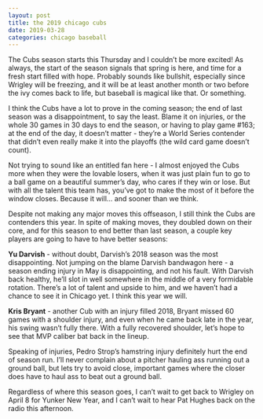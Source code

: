```yaml
---
layout: post
title: the 2019 chicago cubs
date: 2019-03-28
categories: chicago baseball
---
```


The Cubs season starts this Thursday and I couldn’t be more excited! As always, the start of the season signals that spring is here, and time for a fresh start filled with hope. Probably sounds like bullshit, especially since Wrigley will be freezing, and it will be at least another month or two before the ivy comes back to life, but baseball is magical like that. Or something.

I think the Cubs have a lot to prove in the coming season; the end of last season was a disappointment, to say the least. Blame it on injuries, or the whole 30 games in 30 days to end the season, or having to play game #163; at the end of the day, it doesn’t matter - they’re a World Series contender that didn’t even really make it into the playoffs (the wild card game doesn’t count).

Not trying to sound like an entitled fan here - I almost enjoyed the Cubs more when they were the lovable losers, when it was just plain fun to go to a ball game on a beautiful summer’s day, who cares if they win or lose. But with all the talent this team has, you’ve got to make the most of it before the window closes. Because it will... and sooner than we think.

Despite not making any major moves this offseason, I still think the Cubs are contenders this year. In spite of making moves, they doubled down on their core, and for this season to end better than last season, a couple key players are going to have to have better seasons:

**Yu Darvish** - without doubt, Darvish’s 2018 season was the most disappointing. Not jumping on the blame Darvish bandwagon here - a season ending injury in May is disappointing, and not his fault. With Darvish back healthy, he’ll slot in well somewhere in the middle of a very formidable rotation. There’s a lot of talent and upside to him, and we haven’t had a chance to see it in Chicago yet. I think this year we will.

**Kris Bryant** - another Cub with an injury filled 2018, Bryant missed 60 games with a shoulder injury, and even when he came back late in the year, his swing wasn’t fully there. With a fully recovered shoulder, let’s hope to see that MVP caliber bat back in the lineup.

Speaking of injuries, Pedro Strop’s hamstring injury definitely hurt the end of season run. I’ll never complain about a pitcher hauling ass running out a ground ball, but lets try to avoid close, important games where the closer does have to haul ass to beat out a ground ball.

Regardless of where this season goes, I can’t wait to get back to Wrigley on April 8 for Yunker New Year, and I can’t wait to hear Pat Hughes back on the radio this afternoon.
